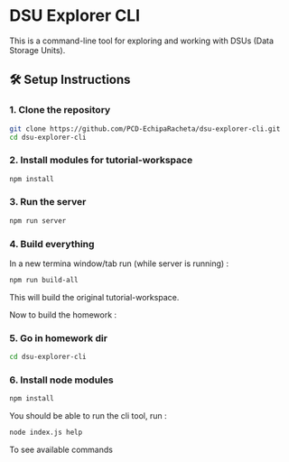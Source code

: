 # DSU Explorer CLI

This is a command-line tool for exploring and working with DSUs (Data Storage Units).

## 🛠 Setup Instructions

### 1. Clone the repository

```bash
git clone https://github.com/PCD-EchipaRacheta/dsu-explorer-cli.git
cd dsu-explorer-cli
```

### 2. Install modules for tutorial-workspace

```bash
npm install
```

### 3. Run the server

```bash
npm run server
```

### 4. Build everything

In a new termina window/tab run (while server is running) : 

```bash
npm run build-all
```

This will build the original tutorial-workspace.

Now to build the homework : 

### 5. Go in homework dir

```bash
cd dsu-explorer-cli
```

### 6. Install node modules

```bash
npm install
```

You should be able to run the cli tool, run : 

```bash
node index.js help
```

To see available commands


